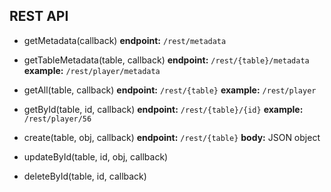 ## REST API

- getMetadata(callback)
  **endpoint:**
  `/rest/metadata`

- getTableMetadata(table, callback)
  **endpoint:**
  `/rest/{table}/metadata`
  **example:**
  `/rest/player/metadata`

- getAll(table, callback)
  **endpoint:**
  `/rest/{table}`
  **example:**
  `/rest/player`

- getById(table, id, callback)
  **endpoint:**
  `/rest/{table}/{id}`
  **example:**
  `/rest/player/56`

- create(table, obj, callback)
  **endpoint:**
  `/rest/{table}`
  **body:**
  JSON object

- updateById(table, id, obj, callback)

- deleteById(table, id, callback)
